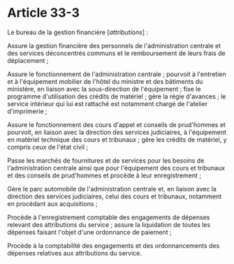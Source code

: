 # Article 33-3

Le bureau de la gestion financière [*attributions*] :

Assure la gestion financière des personnels de l'administration centrale et des services déconcentrés communs et le remboursement de leurs frais de déplacement ;

Assure le fonctionnement de l'administration centrale ; pourvoit à l'entretien et à l'équipement mobilier de l'hôtel du ministre et des bâtiments du ministère, en liaison avec la sous-direction de l'équipement ; fixe le programme d'utilisation des crédits de matériel ; gère la régie d'avances ; le service intérieur qui lui est rattaché est notamment chargé de l'atelier d'imprimerie ;

Assure le fonctionnement des cours d'appel et conseils de prud'hommes et pourvoit, en liaison avec la direction des services judiciaires, à l'équipement en matériel technique des cours et tribunaux ; gère les crédits de matériel, y compris ceux de l'état civil ;

Passe les marchés de fournitures et de services pour les besoins de l'administration centrale ainsi que pour l'équipement des cours et tribunaux et des conseils de prud'hommes et procède à leur enregistrement ;

Gère le parc automobile de l'administration centrale et, en liaison avec la direction des services judiciaires, celui des cours et tribunaux, notamment en procédant aux acquisitions ;

Procède à l'enregistrement comptable des engagements de dépenses relevant des attributions du service ; assure la liquidation de toutes les dépenses faisant l'objet d'une ordonnance de paiement ;

Procède à la comptabilité des engagements et des ordonnancements des dépenses relatives aux attributions du service.
